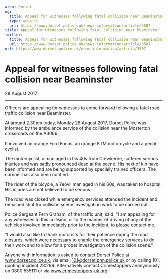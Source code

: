 ```yaml
area: Dorset
og:
  title: Appeal for witnesses following fatal collision near Beaminster
  type: website
  url: https://www.dorset.police.uk/news-information/article/3507
title: Appeal for witnesses following fatal collision near Beaminster |
twitter:
  title: Appeal for witnesses following fatal collision near Beaminster
  url: https://www.dorset.police.uk/news-information/article/3507
url: https://www.dorset.police.uk/news-information/article/3507
```

# Appeal for witnesses following fatal collision near Beaminster

28 August 2017

* * *

Officers are appealing for witnesses to come forward following a fatal road traffic collision near Beaminster.

At around 2.30pm today, Monday 28 August 2017, Dorset Police was informed by the ambulance service of the collision near the Mosterton crossroads on the A3066.

It involved an orange Ford Focus, an orange KTM motorcycle and a pedal cyclist.

The motorcyclist, a man aged in his 40s from Crewkerne, suffered serious injuries and was sadly pronounced dead at the scene. His next of kin have been informed and are being supported by specially trained officers. The coroner has also been notified.

The rider of the bicycle, a Yeovil man aged in his 60s, was taken to hospital. His injuries are not believed to be serious.

The road was closed while emergency services attended the incident and remained shut for collision scene investigation work to be carried out.

Police Sergeant Fern Graham, of the traffic unit, said: "I am appealing for any witnesses to this collision, or to the manner of driving of any of the vehicles involved immediately prior to the incident, to please contact me.

"I would also like to thank motorists for their patience during the road closures, which were necessary to enable the emergency services to do their work and to allow for a proper investigation of the collision scene."

Anyone with information is asked to contact Dorset Police at www.dorset.police.uk, via email 101@dorset.pnn.police.uk or by calling 101, quoting incident 28:299. Alternatively contact Crimestoppers anonymously on 0800 555111 or via www.crimestoppers-uk.org.
